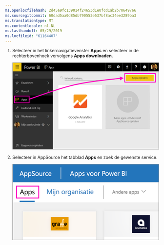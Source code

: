```yaml
---
ms.openlocfilehash: 2d45a9fc139014f24653d1e0fcd1ab2b70649766
ms.sourcegitcommit: 60dad5aa0d85db790553e537bf8ac34ee3289ba3
ms.translationtype: MT
ms.contentlocale: nl-NL
ms.lasthandoff: 05/29/2019
ms.locfileid: "61164407"
---
```

1. Selecteer in het linkernavigatievenster **Apps** en selecteer in de rechterbovenhoek vervolgens **Apps downloaden**.
   
     ![Het pictogram Apps ophalen](./media/powerbi-service-apps-get-more-apps/power-bi-service-apps-get-apps-1-app-line.png)
2. Selecteer in AppSource het tabblad **Apps** en zoek de gewenste service.
   
    ![Het tabblad Apps in AppSource](./media/powerbi-service-apps-get-more-apps/power-bi-appsource-apps.png)

